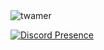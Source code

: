 <img src="https://komarev.com/ghpvc/?username=ashignored&label=Number%20Visitors&color=e4a446" alt="twamer" />

[![Discord Presence](https://lanyard-profile-readme.vercel.app/api/495234214816645120?theme=light&bg=e4a446&animated=false&hideDiscrim=false&borderRadius=30px)](https://discord.com/users/495234214816645120)



